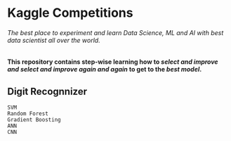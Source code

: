 # Kaggle Competitions
###### The best place to experiment and learn Data Science, ML and AI with best data scientist all over the world.

**This repository contains step-wise learning how to _select and improve and select and improve again and again_ to get to the _best model_.** 

## Digit Recognnizer
```
SVM
Random Forest
Gradient Boosting
ANN
CNN
```
